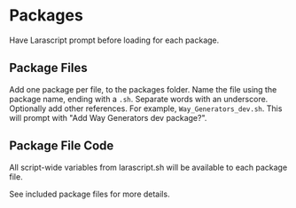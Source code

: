 # Packages

Have Larascript prompt before loading for each package.

## Package Files

Add one package per file, to the packages folder. Name the file using the package name, ending with a `.sh`. Separate words with an underscore. Optionally add other references. For example, `Way_Generators_dev.sh`. This will prompt with "Add Way Generators dev package?".

## Package File Code

All script-wide variables from larascript.sh will be available to each package file.

See included package files for more details.
